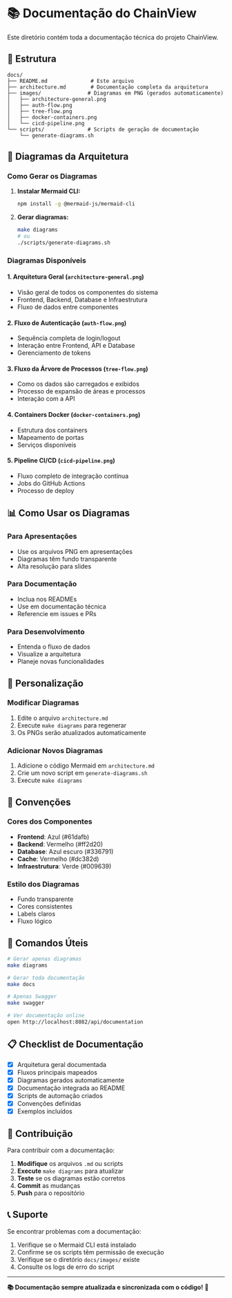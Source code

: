 # 📚 Documentação do ChainView

Este diretório contém toda a documentação técnica do projeto ChainView.

## 📁 Estrutura

```
docs/
├── README.md              # Este arquivo
├── architecture.md        # Documentação completa da arquitetura
├── images/               # Diagramas em PNG (gerados automaticamente)
│   ├── architecture-general.png
│   ├── auth-flow.png
│   ├── tree-flow.png
│   ├── docker-containers.png
│   └── cicd-pipeline.png
└── scripts/              # Scripts de geração de documentação
    └── generate-diagrams.sh
```

## 🎨 Diagramas da Arquitetura

### Como Gerar os Diagramas

1. **Instalar Mermaid CLI:**
   ```bash
   npm install -g @mermaid-js/mermaid-cli
   ```

2. **Gerar diagramas:**
   ```bash
   make diagrams
   # ou
   ./scripts/generate-diagrams.sh
   ```

### Diagramas Disponíveis

#### 1. **Arquitetura Geral** (`architecture-general.png`)
- Visão geral de todos os componentes do sistema
- Frontend, Backend, Database e Infraestrutura
- Fluxo de dados entre componentes

#### 2. **Fluxo de Autenticação** (`auth-flow.png`)
- Sequência completa de login/logout
- Interação entre Frontend, API e Database
- Gerenciamento de tokens

#### 3. **Fluxo da Árvore de Processos** (`tree-flow.png`)
- Como os dados são carregados e exibidos
- Processo de expansão de áreas e processos
- Interação com a API

#### 4. **Containers Docker** (`docker-containers.png`)
- Estrutura dos containers
- Mapeamento de portas
- Serviços disponíveis

#### 5. **Pipeline CI/CD** (`cicd-pipeline.png`)
- Fluxo completo de integração contínua
- Jobs do GitHub Actions
- Processo de deploy

## 📊 Como Usar os Diagramas

### Para Apresentações
- Use os arquivos PNG em apresentações
- Diagramas têm fundo transparente
- Alta resolução para slides

### Para Documentação
- Inclua nos READMEs
- Use em documentação técnica
- Referencie em issues e PRs

### Para Desenvolvimento
- Entenda o fluxo de dados
- Visualize a arquitetura
- Planeje novas funcionalidades

## 🔧 Personalização

### Modificar Diagramas
1. Edite o arquivo `architecture.md`
2. Execute `make diagrams` para regenerar
3. Os PNGs serão atualizados automaticamente

### Adicionar Novos Diagramas
1. Adicione o código Mermaid em `architecture.md`
2. Crie um novo script em `generate-diagrams.sh`
3. Execute `make diagrams`

## 📝 Convenções

### Cores dos Componentes
- **Frontend**: Azul (#61dafb)
- **Backend**: Vermelho (#ff2d20)
- **Database**: Azul escuro (#336791)
- **Cache**: Vermelho (#dc382d)
- **Infraestrutura**: Verde (#009639)

### Estilo dos Diagramas
- Fundo transparente
- Cores consistentes
- Labels claros
- Fluxo lógico

## 🚀 Comandos Úteis

```bash
# Gerar apenas diagramas
make diagrams

# Gerar toda documentação
make docs

# Apenas Swagger
make swagger

# Ver documentação online
open http://localhost:8082/api/documentation
```

## 📋 Checklist de Documentação

- [x] Arquitetura geral documentada
- [x] Fluxos principais mapeados
- [x] Diagramas gerados automaticamente
- [x] Documentação integrada ao README
- [x] Scripts de automação criados
- [x] Convenções definidas
- [x] Exemplos incluídos

## 🤝 Contribuição

Para contribuir com a documentação:

1. **Modifique** os arquivos `.md` ou scripts
2. **Execute** `make diagrams` para atualizar
3. **Teste** se os diagramas estão corretos
4. **Commit** as mudanças
5. **Push** para o repositório

## 📞 Suporte

Se encontrar problemas com a documentação:

1. Verifique se o Mermaid CLI está instalado
2. Confirme se os scripts têm permissão de execução
3. Verifique se o diretório `docs/images/` existe
4. Consulte os logs de erro do script

---

**📚 Documentação sempre atualizada e sincronizada com o código!** 🚀
